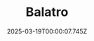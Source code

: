 ---
title: "Balatro"
id: 2379780
date: 2025-03-19T00:00:07.745Z
link: games/steam/recent/balatro
image: http://media.steampowered.com/steamcommunity/public/images/apps/2379780/b6018068070ab0e23561694c11f7950dd6f4c752.jpg
playtime_2weeks: 345
playtime_forever: 7788
playtime_windows_forever: 0
playtime_mac_forever: 192
playtime_linux_forever: 7596
playtime_deck_forever: 7596
---